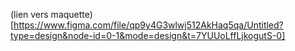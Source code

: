 (lien vers maquette)[https://www.figma.com/file/qp9y4G3wlwj512AkHaq5qa/Untitled?type=design&node-id=0-1&mode=design&t=7YUUoLffLjkogutS-0]
